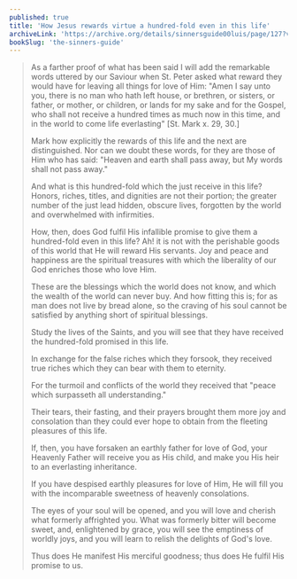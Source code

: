 ```yaml
---
published: true
title: 'How Jesus rewards virtue a hundred-fold even in this life'
archiveLink: 'https://archive.org/details/sinnersguide00luis/page/127?view=theater'
bookSlug: 'the-sinners-guide'
---
```


> As a farther proof of what has been said I will add the remarkable words uttered by our Saviour when St. Peter asked what reward they would have for leaving all things for love of Him: "Amen I say unto you, there is no man who hath left house, or brethren, or sisters, or father, or mother, or children, or lands for my sake and for the Gospel, who shall not receive a hundred times as much now in this time, and in the world to come life everlasting" [St. Mark x. 29, 30.]
> 
> Mark how explicitly the rewards of this life and the next are distinguished. Nor can we doubt these words, for they are those of Him who has said: "Heaven and earth shall pass away, but My words shall not pass away."
>
> And what is this hundred-fold which the just receive in this life? Honors, riches, titles, and dignities are not their portion; the greater number of the just lead hidden, obscure lives, forgotten by the world and overwhelmed with infirmities.
> 
> How, then, does God fulfil His infallible promise to give them a hundred-fold even in this life? Ah! it is not with the perishable goods of this world that He will reward His servants. Joy and peace and happiness are the spiritual treasures with which the liberality of our God enriches those who love Him.
> 
> These are the blessings which the world does not know, and which the wealth of the world can never buy. And how fitting this is; for as man does not live by bread alone, so the craving of his soul cannot be satisfied by anything short of spiritual blessings.
> 
> Study the lives of the Saints, and you will see that they have received the hundred-fold promised in this life.
> 
> In exchange for the false riches which they forsook, they received true riches which they can bear with them to eternity.
> 
> For the turmoil and conflicts of the world they received that "peace which surpasseth all understanding."
> 
> Their tears, their fasting, and their prayers brought them more joy and consolation than they could ever hope to obtain from the fleeting pleasures of this life.
> 
> If, then, you have forsaken an earthly father for love of God, your Heavenly Father will receive you as His child, and make you His heir to an everlasting inheritance.
> 
> If you have despised earthly pleasures for love of Him, He will fill you with the incomparable sweetness of heavenly consolations.
> 
> The eyes of your soul will be opened, and you will love and cherish what formerly affrighted you. What was formerly bitter will become sweet, and, enlightened by grace, you will see the emptiness of worldly joys, and you will learn to relish the delights of God's love.
> 
> Thus does He manifest His merciful goodness; thus does He fulfil His promise to us.
